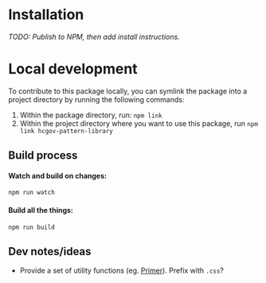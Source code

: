 # Installation

_TODO: Publish to NPM, then add install instructions._

# Local development

To contribute to this package locally, you can symlink the package into a project directory by running the following commands:

1. Within the package directory, run: `npm link`
1. Within the project directory where you want to use this package, run `npm link hcgov-pattern-library`

## Build process

#### Watch and build on changes:

```
npm run watch
```

#### Build all the things:

```
npm run build
```

## Dev notes/ideas

- Provide a set of utility functions (eg. [Primer](http://primercss.io/utilities/#truncation)). Prefix with `.css`?
